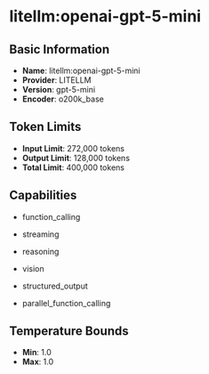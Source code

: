 # litellm:openai-gpt-5-mini

## Basic Information
- **Name**: litellm:openai-gpt-5-mini
- **Provider**: LITELLM
- **Version**: gpt-5-mini
- **Encoder**: o200k_base

## Token Limits
- **Input Limit**: 272,000 tokens
- **Output Limit**: 128,000 tokens
- **Total Limit**: 400,000 tokens

## Capabilities


- function_calling

- streaming

- reasoning

- vision

- structured_output

- parallel_function_calling





## Temperature Bounds

- **Min**: 1.0
- **Max**: 1.0


